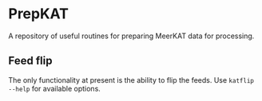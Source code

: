 # PrepKAT
A repository of useful routines for preparing MeerKAT data for processing.

## Feed flip

The only functionality at present is the ability to flip the feeds. Use
`katflip --help` for available options.